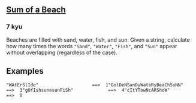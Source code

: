 <h2><a href=https://www.codewars.com/kata/5b37a50642b27ebf2e000010/train/csharp target="_blank">Sum of a Beach</a></h2><h3>7 kyu</h3><p>Beaches are filled with sand, water, fish, and sun. Given a string, calculate how many times the words <code>"Sand"</code>, <code>"Water"</code>, <code>"Fish"</code>, and <code>"Sun"</code> appear without overlapping (regardless of the case).</p><h2 id="examples">Examples</h2><pre><code class="language-python"><span class="cm-string">"WAtErSlIde"</span>                    <span class="cm-operator">==&gt;</span>  <span class="cm-number">1</span><span class="cm-string">"GolDeNSanDyWateRyBeaChSuNN"</span>    <span class="cm-operator">==&gt;</span>  <span class="cm-number">3</span><span class="cm-string">"gOfIshsunesunFiSh"</span>             <span class="cm-operator">==&gt;</span>  <span class="cm-number">4</span><span class="cm-string">"cItYTowNcARShoW"</span>               <span class="cm-operator">==&gt;</span>  <span class="cm-number">0</span></code></pre>